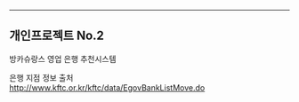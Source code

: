 -------------------------------
개인프로젝트 No.2
-------------------------------
방카슈랑스 영업 은행 추천시스템

은행 지점 정보 출처<br>
<a href = 'http://www.kftc.or.kr/kftc/data/EgovBankListMove.do'> http://www.kftc.or.kr/kftc/data/EgovBankListMove.do </a>
